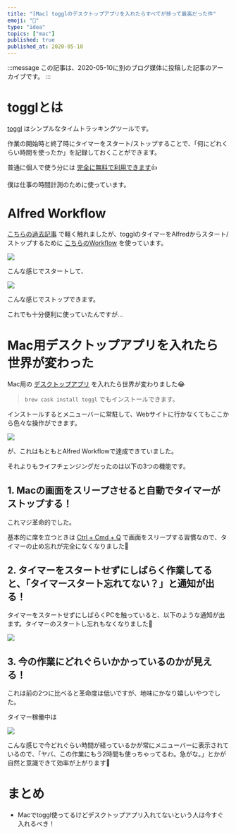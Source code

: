 ```yaml
---
title: "[Mac] togglのデスクトップアプリを入れたらすべてが捗って最高だった件"
emoji: "🍎"
type: "idea"
topics: ["mac"]
published: true
published_at: 2020-05-10
---
```


:::message
この記事は、2020-05-10に別のブログ媒体に投稿した記事のアーカイブです。
:::

# togglとは

[toggl](https://toggl.com/) はシンプルなタイムトラッキングツールです。

作業の開始時と終了時にタイマーをスタート/ストップすることで、「何にどれくらい時間を使ったか」を記録しておくことができます。

普通に個人で使う分には [完全に無料で利用できます](https://www.toggl.com/feature-list/)👍

僕は仕事の時間計測のために使っています。

# Alfred Workflow

[こちらの過去記事](https://blog.ttskch.com/mac-alfred-workflow-alias/) で軽く触れましたが、togglのタイマーをAlfredからスタート/ストップするために [こちらのWorkflow](http://www.packal.org/workflow/alfred-time-v2) を使っています。

![](https://tva1.sinaimg.cn/large/007S8ZIlgy1gelakap4bwj30uw060tdt.jpg)

こんな感じでスタートして、

![](https://tva1.sinaimg.cn/large/007S8ZIlgy1gelal9sf5kj30uw08gn5g.jpg)

こんな感じでストップできます。

これでも十分便利に使っていたんですが…

# Mac用デスクトップアプリを入れたら世界が変わった

Mac用の [デスクトップアプリ](https://www.toggl.com/toggl-desktop/) を入れたら世界が変わりました😂

> `brew cask install toggl` でもインストールできます。

インストールするとメニューバーに常駐して、Webサイトに行かなくてもここから色々な操作ができます。

![](https://tva1.sinaimg.cn/large/007S8ZIlgy1gelaud9iywj30aw0kcgut.jpg)

が、これはもともとAlfred Workflowで達成できていました。

それよりもライフチェンジングだったのは以下の3つの機能です。

## 1. Macの画面をスリープさせると自動でタイマーがストップする！

これマジ革命的でした。

基本的に席を立つときは [Ctrl + Cmd + Q](https://support.apple.com/ja-jp/HT201236#sleep) で画面をスリープする習慣なので、タイマーの止め忘れが完全になくなりました🙌

## 2. タイマーをスタートせずにしばらく作業してると、「タイマースタート忘れてない？」と通知が出る！

タイマーをスタートせずにしばらくPCを触っていると、以下のような通知が出ます。タイマーのスタートし忘れもなくなりました🙌

![](https://tva1.sinaimg.cn/large/007S8ZIlgy1geld8xdutnj30il03e74s.jpg)	

## 3. 今の作業にどれぐらいかかっているのかが見える！

これは前の2つに比べると革命度は低いですが、地味にかなり嬉しいやつでした。

タイマー稼働中は

![](https://tva1.sinaimg.cn/large/007S8ZIlgy1gelaragfmlj30nw018t94.jpg)

こんな感じで今どれぐらい時間が経っているかが常にメニューバーに表示されているので、「ヤバ、この作業にもう2時間も使っちゃってるわ。急がな。」とかが自然と意識できて効率が上がります🙌

# まとめ

* Macでtoggl使ってるけどデスクトップアプリ入れてないという人は今すぐ入れるべき！
